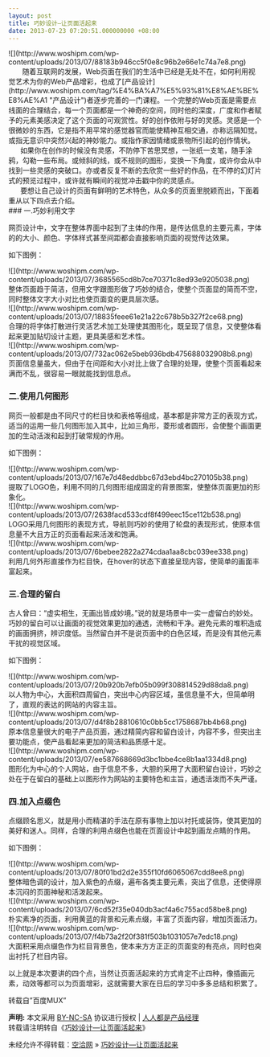 ```yaml
---
layout: post
title: 巧妙设计—让页面活起来
date: 2013-07-23 07:20:51.000000000 +08:00
---
```


<div><div>![](http://www.woshipm.com/wp-content/uploads/2013/07/88183b946cc5f0e8c96b2e66e1c74a7e8.png)</div></div><div>       随着互联网的发展，Web页面在我们的生活中已经是无处不在，如何利用视觉艺术为你的Web产品增彩，也成了<span class="wp_keywordlink_affiliate">[产品设计](http://www.woshipm.com/tag/%E4%BA%A7%E5%93%81%E8%AE%BE%E8%AE%A1 "产品设计")</span>者逐步完善的一门课程。一个完整的Web页面是需要点线面的合理结合，每一个页面都是一个神奇的空间，同时他的深度，广度和作者赋予的元素美感决定了这个页面的可观赏性。好的创作依附与好的灵感。灵感是一个很微妙的东西，它是指不用平常的感觉器官而能使精神互相交通，亦称远隔知觉。或指无意识中突然兴起的神妙能力。或指作家因情绪或景物所引起的创作情状。</div><div>      如果你在创作的时候没有灵感，不防停下苦思冥想，一张纸一支笔，随手涂鸦，勾勒一些布局。或倾斜的线，或不规则的图形，变换一下角度，或许你会从中找到一些灵感的突破口。亦或者反复不断的去欣赏一些好的作品，在不停的幻灯片式的预览过程中，或许就有瞬间的视觉冲击戳中你的灵感点。</div><div>      要想让自己设计的页面有鲜明的艺术特色，从众多的页面里脱颖而出，下面着重从以下四点去介绍。</div>### 一.巧妙利用文字

网页设计中，文字在整体界面中起到了主体的作用，是传达信息的主要元素，字体的的大小、颜色、字体样式甚至间距都会直接影响页面的视觉传达效果。

如下图例：

<div>![](http://www.woshipm.com/wp-content/uploads/2013/07/3685565cd8b7ce70371c8ed93e9205038.png)</div>整体页面趋于简洁，但用文字跟图形做了巧妙的结合，使整个页面显的简而不空，同时整体文字大小对比也使页面变的更具层次感。

<div>![](http://www.woshipm.com/wp-content/uploads/2013/07/18835feee61e21a22c678b5b327f2ce68.png)</div>合理的将字体打散进行灵活艺术加工处理使其图形化，既呈现了信息，又使整体看起来更加贴切设计主题，更具美感和艺术性。

<div>![](http://www.woshipm.com/wp-content/uploads/2013/07/732ac062e5beb936bdb475688032908b8.png)</div>页面信息量虽大，但由于在间距和大小对比上做了合理的处理，使整个页面看起来满而不乱，很容易一眼就能找到信息点。

### 二.使用几何图形

网页一般都是由不同尺寸的栏目快和表格等组成，基本都是非常方正的表现方式，适当的运用一些几何图形加入其中，比如三角形，菱形或者圆形，会使整个画面更加的生动活泼和起到打破常规的作用。

如下图例：

<div>![](http://www.woshipm.com/wp-content/uploads/2013/07/167e7d48eddbbc67d3ebd4bc270105b38.png)</div>提取了LOGO色，利用不同的几何图形组成固定的背景图案，使整体页面更加的形象化。

<div>![](http://www.woshipm.com/wp-content/uploads/2013/07/2638facd533cdf8f499eec15ce112b538.png)</div>LOGO采用几何图形的表现方式，导航则巧妙的使用了轮盘的表现形式，使原本信息量不大且方正的页面看起来活泼和饱满。

<div>![](http://www.woshipm.com/wp-content/uploads/2013/07/6bebee2822a274cdaa1aa8cbc039ee338.png)</div>利用几何外形直接作为栏目快，在hover的状态下直接呈现内容，使简单的画面丰富起来。

### 三.合理的留白

古人曾曰：“虚实相生，无画出皆成妙境。”说的就是场景中一实一虚留白的妙处。巧妙的留白可以让画面的视觉效果更加的通透，流畅和干净。避免元素的堆积造成的画面拥挤，辨识度低。当然留白并不是说页面中的白色区域，而是没有其他元素干扰的视觉区域。

如下图例：

<div>![](http://www.woshipm.com/wp-content/uploads/2013/07/20b920b7efb05b099f308814529d88da8.png)</div>以人物为中心，大面积四周留白，突出中心内容区域，虽信息量不大，但简单明了，直观的表达的网站的内容主旨。

<div>![](http://www.woshipm.com/wp-content/uploads/2013/07/d4f8b28810610c0bb5cc1758687bb4b68.png)</div>原本信息量很大的电子产品页面，通过精简内容和留白设计，内容不多，但突出主要功能点，使产品看起来更加的简洁和品质感十足。

<div>![](http://www.woshipm.com/wp-content/uploads/2013/07/ee587668669d3bc1bbe4ce8b1aa1334d8.png)</div>图形化为中心的个人网站，由于信息不多，大胆的采用了大面积留白设计，巧妙之处在于在留白的基础上以图形作为网站的主要特色和主旨，通透活泼而不失严谨。

### 四.加入点缀色

点缀顾名思义，就是用小而精湛的手法在原有事物上加以衬托或装饰，使其更加的美好和迷人。同样，合理的利用点缀色也能在页面设计中起到画龙点睛的作用。

如下图例：

<div>![](http://www.woshipm.com/wp-content/uploads/2013/07/80f01bd2d2e355f10fd6065067cdd8ee8.png)</div>整体暗色调的设计，加入紫色的点缀，遍布各类主要元素，突出了信息，还使得原本沉闷的页面神秘和活泼起来。

<div>![](http://www.woshipm.com/wp-content/uploads/2013/07/6cd52f35e040db3acf4a6c755acd58be8.png)</div>朴实素净的页面，利用黄蓝的背景和元素点缀，丰富了页面内容，增加页面活力。

<div>![](http://www.woshipm.com/wp-content/uploads/2013/07/f4b73a2f20f381f503b1031057e7edc18.png)</div>大面积采用点缀色作为栏目背景色，使本来方方正正的页面变的有亮点，同时也突出衬托了栏目内容。

以上就是本次要讲的四个点，当然让页面活起来的方式肯定不止四种，像插画元素，动效等都可以为页面增彩，这就需要大家在日后的学习中多多总结和积累了。

转载自”百度MUX”

<span style="font-weight:bold">声明:</span> 本文采用 [BY-NC-SA](http://creativecommons.org/licenses/by-nc-sa/3.0/ "署名-非商业性使用-相同方式共享") 协议进行授权 | [人人都是产品经理](http://www.woshipm.com/)  
转载请注明转自《[巧妙设计—让页面活起来](http://www.woshipm.com/pd/35564.html "巧妙设计—让页面活起来")》

未经允许不得转载：[空洽网](http://kongqia.com) » [巧妙设计—让页面活起来](http://kongqia.com/16089.html)



